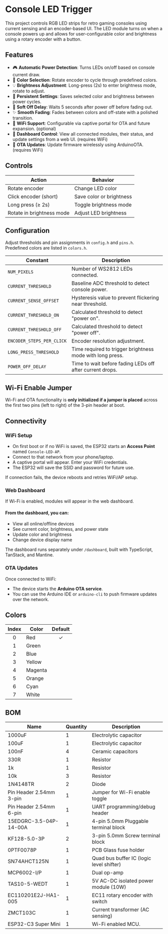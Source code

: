 # Console LED Trigger

This project controls RGB LED strips for retro gaming consoles using current sensing and an encoder-based UI. The LED module turns on when a console powers up and allows for user-configurable color and brightness using a rotary encoder with a button.

## Features

- 🎮 **Automatic Power Detection**: Turns LEDs on/off based on console current draw.
- 🌈 **Color Selection**: Rotate encoder to cycle through predefined colors.
- 💡 **Brightness Adjustment**: Long-press (2s) to enter brightness mode, rotate to adjust.
- 💾 **Persistent Settings**: Saves selected color and brightness between power cycles.
- 🌙 **Soft Off Delay**: Waits 5 seconds after power off before fading out.
- ✨ **Smooth Fading**: Fades between colors and off-state with a polished transition.
- 📶 **WiFi Support**: Configurable via captive portal for OTA and future expansion. (optional)
- 🧭 **Dashboard Control**: View all connected modules, their status, and update settings  from a web UI. (requires WiFi)
- 🔄 **OTA Updates**: Update firmware wirelessly using ArduinoOTA. (requires WiFi)

## Controls

| Action                    | Behavior                      |
|---------------------------|-------------------------------|
| Rotate encoder            | Change LED color              |
| Click encoder (short)     | Save color or brightness      |
| Long press (≥ 2s)         | Toggle brightness mode        |
| Rotate in brightness mode | Adjust LED brightness         |

## Configuration

Adjust thresholds and pin assignments in `config.h` and `pins.h`.  
Predefined colors are listed in `colors.h`.

| Constant                  | Description                                               |
|---------------------------|-----------------------------------------------------------|
| `NUM_PIXELS`              | Number of WS2812 LEDs connected.                          |
| `CURRENT_THRESHOLD`       | Baseline ADC threshold to detect console power.           |
| `CURRENT_SENSE_OFFSET`    | Hysteresis value to prevent flickering near threshold.    |
| `CURRENT_THRESHOLD_ON`    | Calculated threshold to detect "power on".                |
| `CURRENT_THRESHOLD_OFF`   | Calculated threshold to detect "power off".               |
| `ENCODER_STEPS_PER_CLICK` | Encoder resolution adjustment.                            |
| `LONG_PRESS_THRESHOLD`    | Time required to trigger brightness mode with long press. |
| `POWER_OFF_DELAY`         | Time to wait before fading LEDs off after current drops.  |

## Wi-Fi Enable Jumper
Wi-Fi and OTA functionality is **only initialized if a jumper is placed** across the first two pins (left to right) of the 3-pin header at boot.

## Connectivity

### WiFi Setup

- On first boot or if no WiFi is saved, the ESP32 starts an **Access Point** named `Console-LED-AP`.
- Connect to that network from your phone/laptop.
- A captive portal will appear. Enter your WiFi credentials.
- The ESP32 will save the SSID and password for future use.

If connection fails, the device reboots and retries WiFi/AP setup.

### Web Dashboard

If Wi-Fi is enabled, modules will appear in the web dashboard.

#### From the dashboard, you can:
- View all online/offline devices
- See current color, brightness, and power state
- Update color and brightness
- Change device display name

The dashboard runs separately under `/dashboard`, built with TypeScript, TanStack, and Mantine.

### OTA Updates

Once connected to WiFi:

- The device starts the **Arduino OTA service**.
- You can use the Arduino IDE or `arduino-cli` to push firmware updates over the network.

## Colors

| Index | Color   | Default |
|:-----:|---------|:-------:|
| 0     | Red     |    ✓    |
| 1     | Green   |         |
| 2     | Blue    |         |
| 3     | Yellow  |         |
| 4     | Magenta |         |
| 5     | Orange  |         |
| 6     | Cyan    |         |
| 7     | White   |         |

## BOM

| Name                    | Quantity | Description                                |
|-------------------------|----------|--------------------------------------------|
| 1000uF                  | 1        | Electrolytic capacitor                     |
| 100uF                   | 1        | Electrolytic capacitor                     |
| 100nF                   | 4        | Ceramic capacitors                         |
| 330R                    | 1        | Resistor                                   |
| 1k                      | 1        | Resistor                                   |
| 10k                     | 3        | Resistor                                   |
| 1N4148TR                | 2        | Diode                                      |
| Pin Header 2.54mm 3-pin | 1        | Jumper for Wi-Fi enable toggle             |
| Pin Header 2.54mm 6-pin | 1        | UART programming/debug header              |
| 15EDGRC-3.5-04P-14-00A  | 1        | 4-pin 5.0mm Pluggable terminal block       |
| KF128-5.0-3P            | 2        | 3-pin 5.0mm Screw terminal block           |
| 0PTF0078P               | 1        | PCB Glass fuse holder                      |
| SN74AHCT125N            | 1        | Quad bus buffer IC (logic level shifter)   |
| MCP6002-I/P             | 1        | Dual op-amp                                |
| TAS10-5-WEDT            | 1        | 5V AC-DC isolated power module (10W)       |
| EC110201E2J-HA1-005     | 1        | EC11 rotary encoder with switch            |
| ZMCT103C                | 1        | Current transformer (AC sensing)           |
| ESP32-C3 Super Mini     | 1        | Wi-Fi enabled MCU.                         |